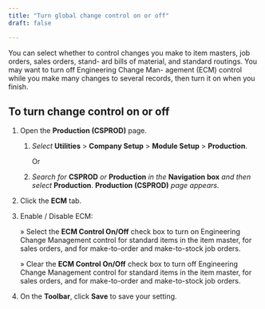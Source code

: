 ```yaml
---
title: "Turn global change control on or off"
draft: false

---
```


You can select whether to control changes you make to item masters, job orders, sales orders, stand- ard bills of material, and standard routings. You may want to turn off Engineering Change Man- agement (ECM) control while you make many changes to several records, then turn it on when you finish.

## To turn change control on or off

1.  Open the **Production (CSPROD)** page.
    1.  *Select* **Utilities** > **Company Setup** > **Module Setup** > **Production**.

        Or

    2.  *Search for* **CSPROD** *or* **Production** *in the* **Navigation box** *and then select* **Production**. **Production (CSPROD)** *page appears.*

2.  Click the **ECM** tab.
3.  Enable / Disable ECM:

    » Select the **ECM Control On/Off** check box to turn on Engineering Change Management control for standard items in the item master, for sales orders, and for make-to-order and make-to-stock job orders.

    » Clear the **ECM Control On/Off** check box to turn off Engineering Change Management control for standard items in the item master, for sales orders, and for make-to-order and make-to-stock job orders.

4.  On the **Toolbar**, click **Save** to save your setting.